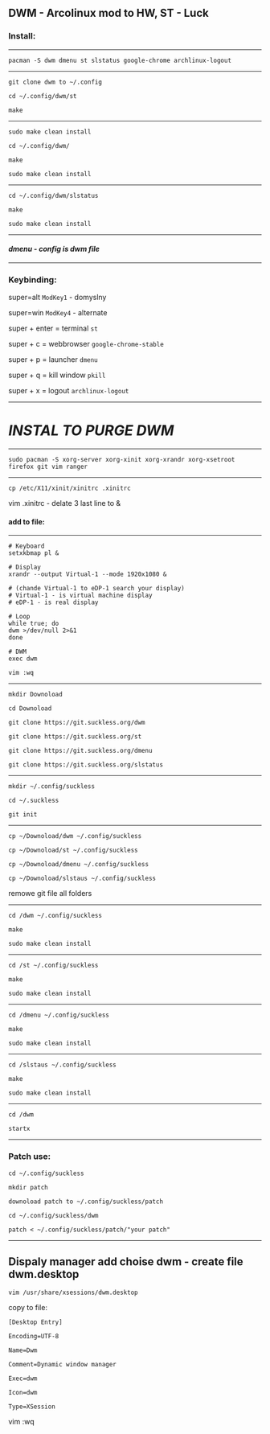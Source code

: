 ## DWM - Arcolinux mod to HW, ST - Luck

### **Install:**

---

```
pacman -S dwm dmenu st slstatus google-chrome archlinux-logout
```

---

```
git clone dwm to ~/.config

cd ~/.config/dwm/st

make
```

---

```
sudo make clean install

cd ~/.config/dwm/

make

sudo make clean install
```

---

```
cd ~/.config/dwm/slstatus

make

sudo make clean install
```

---

#### _dmenu - config is dwm file_

---

### **Keybinding:**

super=alt `ModKey1` - domyslny

super=win `ModKey4` - alternate

super + enter = terminal `st`

super + c = webbrowser `google-chrome-stable`

super + p = launcher `dmenu`

super + q = kill window `pkill`

super + x = logout `archlinux-logout`

---

# **_INSTAL TO PURGE DWM_**

---

```
sudo pacman -S xorg-server xorg-xinit xorg-xrandr xorg-xsetroot firefox git vim ranger
```

---

`cp /etc/X11/xinit/xinitrc .xinitrc`

vim .xinitrc - delate 3 last line to &

#### add to file:

---

```
# Keyboard
setxkbmap pl &

# Display
xrandr --output Virtual-1 --mode 1920x1080 &

# (chande Virtual-1 to eDP-1 search your display)
# Virtual-1 - is virtual machine display
# eDP-1 - is real display

# Loop
while true; do
dwm >/dev/null 2>&1
done

# DWM
exec dwm
```

`vim :wq`

---

```
mkdir Downoload

cd Downoload

git clone https://git.suckless.org/dwm

git clone https://git.suckless.org/st

git clone https://git.suckless.org/dmenu

git clone https://git.suckless.org/slstatus
```

---

```
mkdir ~/.config/suckless

cd ~/.suckless

git init
```

---

```
cp ~/Downoload/dwm ~/.config/suckless

cp ~/Downoload/st ~/.config/suckless

cp ~/Downoload/dmenu ~/.config/suckless

cp ~/Downoload/slstaus ~/.config/suckless

```

remowe git file all folders

---

```
cd /dwm ~/.config/suckless

make

sudo make clean install
```

---

```
cd /st ~/.config/suckless

make

sudo make clean install
```

---

```
cd /dmenu ~/.config/suckless

make

sudo make clean install
```

---

```
cd /slstaus ~/.config/suckless

make

sudo make clean install
```

---

```
cd /dwm

startx
```

---

### Patch use:

```
cd ~/.config/suckless

mkdir patch

downoload patch to ~/.config/suckless/patch

cd ~/.config/suckless/dwm
```

```
patch < ~/.config/suckless/patch/"your patch"
```

---

## Dispaly manager add choise dwm - create file dwm.desktop

`vim /usr/share/xsessions/dwm.desktop`

copy to file:

```
[Desktop Entry]

Encoding=UTF-8

Name=Dwm

Comment=Dynamic window manager

Exec=dwm

Icon=dwm

Type=XSession

```

vim :wq
